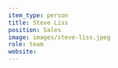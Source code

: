 ```yaml
---
item_type: person
title: Steve Liss
position: Sales
image: images/steve-liss.jpeg
role: team
website:
---
```

